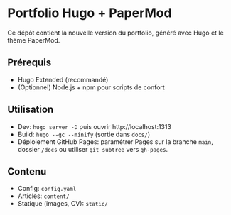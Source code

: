 # Portfolio Hugo + PaperMod

Ce dépôt contient la nouvelle version du portfolio, généré avec Hugo et le thème PaperMod.

## Prérequis
- Hugo Extended (recommandé)
- (Optionnel) Node.js + npm pour scripts de confort

## Utilisation
- Dev: `hugo server -D` puis ouvrir http://localhost:1313
- Build: `hugo --gc --minify` (sortie dans `docs/`)
- Déploiement GitHub Pages: paramétrer Pages sur la branche `main`, dossier `/docs` ou utiliser `git subtree` vers `gh-pages`.

## Contenu
- Config: `config.yaml`
- Articles: `content/`
- Statique (images, CV): `static/`
